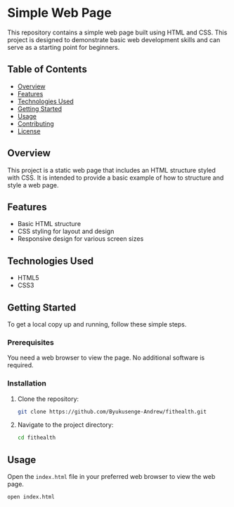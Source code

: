 # Simple Web Page

This repository contains a simple web page built using HTML and CSS. This project is designed to demonstrate basic web development skills and can serve as a starting point for beginners.

## Table of Contents

- [Overview](#overview)
- [Features](#features)
- [Technologies Used](#technologies-used)
- [Getting Started](#getting-started)
- [Usage](#usage)
- [Contributing](#contributing)
- [License](#license)

## Overview

This project is a static web page that includes an HTML structure styled with CSS. It is intended to provide a basic example of how to structure and style a web page.

## Features

- Basic HTML structure
- CSS styling for layout and design
- Responsive design for various screen sizes

## Technologies Used

- HTML5
- CSS3

## Getting Started

To get a local copy up and running, follow these simple steps.

### Prerequisites

You need a web browser to view the page. No additional software is required.

### Installation

1. Clone the repository:
    ```sh
    git clone https://github.com/Byukusenge-Andrew/fithealth.git
    ```

2. Navigate to the project directory:
    ```sh
    cd fithealth
    ```

## Usage

Open the `index.html` file in your preferred web browser to view the web page.

```sh
open index.html
